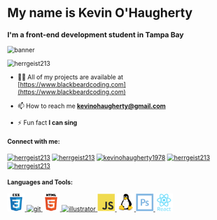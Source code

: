<h1 align="left">My name is Kevin O'Haugherty</h1>
<h3 align="left">I'm a front-end development student in Tampa Bay</h3>
<img src="https://blackbeardcoding.com/images/GitHubBanner01.jpg" alt="banner">

<p align="left"> <img src="https://komarev.com/ghpvc/?username=herrgeist213&label=Profile%20views&color=0e75b6&style=flat" alt="herrgeist213" /> </p>

- 👨‍💻 All of my projects are available at [https://www.blackbeardcoding.com](https://www.blackbeardcoding.com)

- 📫 How to reach me **kevinohaugherty@gmail.com**

- ⚡ Fun fact **I can sing**

<h4 align="left">Connect with me:</h4>
<p align="left">
<a href="https://codepen.io/herrgeist213" target="blank"><img align="center" src="https://raw.githubusercontent.com/rahuldkjain/github-profile-readme-generator/master/src/images/icons/Social/codepen.svg" alt="herrgeist213" height="30" width="40" /></a>
<a href="https://dev.to/herrgeist213" target="blank"><img align="center" src="https://raw.githubusercontent.com/rahuldkjain/github-profile-readme-generator/master/src/images/icons/Social/devto.svg" alt="herrgeist213" height="30" width="40" /></a>
<a href="https://linkedin.com/in/kevinohaugherty1978" target="blank"><img align="center" src="https://raw.githubusercontent.com/rahuldkjain/github-profile-readme-generator/master/src/images/icons/Social/linked-in-alt.svg" alt="kevinohaugherty1978" height="30" width="40" /></a>
<a href="https://stackoverflow.com/users/herrgeist213" target="blank"><img align="center" src="https://raw.githubusercontent.com/rahuldkjain/github-profile-readme-generator/master/src/images/icons/Social/stack-overflow.svg" alt="herrgeist213" height="30" width="40" /></a>
<a href="https://codesandbox.com/herrgeist213" target="blank"><img align="center" src="https://raw.githubusercontent.com/rahuldkjain/github-profile-readme-generator/master/src/images/icons/Social/codesandbox.svg" alt="herrgeist213" height="30" width="40" /></a>
</p>

<h4 align="left">Languages and Tools:</h4>
<p align="left"> <a href="https://www.w3schools.com/css/" target="_blank" rel="noreferrer"> <img src="https://raw.githubusercontent.com/devicons/devicon/master/icons/css3/css3-original-wordmark.svg" alt="css3" width="40" height="40"/> </a> <a href="https://git-scm.com/" target="_blank" rel="noreferrer"> <img src="https://www.vectorlogo.zone/logos/git-scm/git-scm-icon.svg" alt="git" width="40" height="40"/> </a> <a href="https://www.w3.org/html/" target="_blank" rel="noreferrer"> <img src="https://raw.githubusercontent.com/devicons/devicon/master/icons/html5/html5-original-wordmark.svg" alt="html5" width="40" height="40"/> </a> <a href="https://www.adobe.com/in/products/illustrator.html" target="_blank" rel="noreferrer"> <img src="https://www.vectorlogo.zone/logos/adobe_illustrator/adobe_illustrator-icon.svg" alt="illustrator" width="40" height="40"/> </a> <a href="https://developer.mozilla.org/en-US/docs/Web/JavaScript" target="_blank" rel="noreferrer"> <img src="https://raw.githubusercontent.com/devicons/devicon/master/icons/javascript/javascript-original.svg" alt="javascript" width="40" height="40"/> </a> <a href="https://www.linux.org/" target="_blank" rel="noreferrer"> <img src="https://raw.githubusercontent.com/devicons/devicon/master/icons/linux/linux-original.svg" alt="linux" width="40" height="40"/> </a> <a href="https://www.photoshop.com/en" target="_blank" rel="noreferrer"> <img src="https://raw.githubusercontent.com/devicons/devicon/master/icons/photoshop/photoshop-line.svg" alt="photoshop" width="40" height="40"/> </a> <a href="https://reactjs.org/" target="_blank" rel="noreferrer"> <img src="https://raw.githubusercontent.com/devicons/devicon/master/icons/react/react-original-wordmark.svg" alt="react" width="40" height="40"/> </a> </p>
